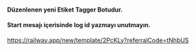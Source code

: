 #### Düzenlenen yeni Etiket Tagger Botudur. 
#### Start mesajı içerisinde log id yazmayı unutmayın. 


https://railway.app/new/template/2PcKLy?referralCode=tNhbUS
